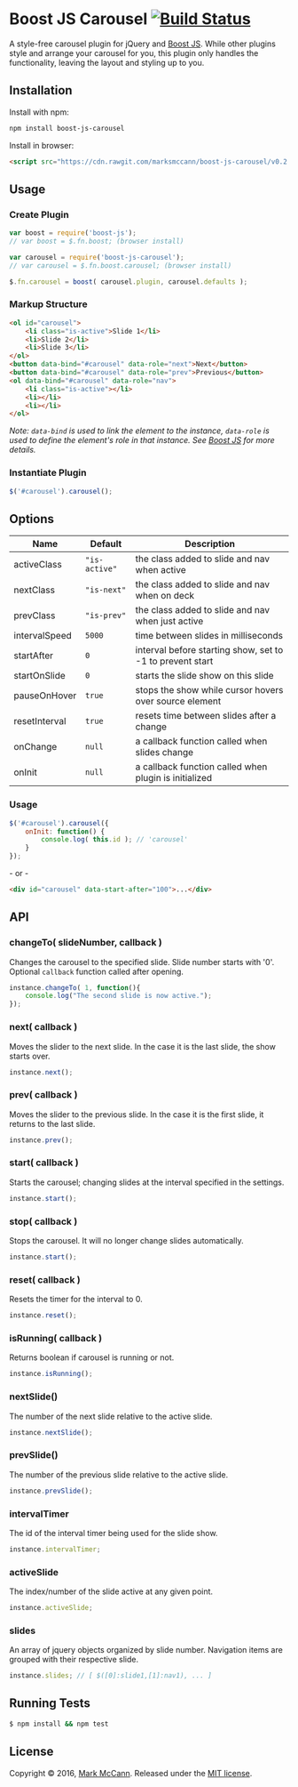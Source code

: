 Boost JS Carousel [![Build Status](https://travis-ci.org/marksmccann/boost-js-carousel.svg?branch=master)](https://travis-ci.org/marksmccann/boost-js-carousel)
==================================================
A style-free carousel plugin for jQuery and [Boost JS](https://github.com/marksmccann/boost-js). While other plugins style and arrange your carousel for you, this plugin only handles the functionality, leaving the layout and styling up to you.


Installation
--------------------------------------
Install with npm:
```bash
npm install boost-js-carousel
```
Install in browser:
```html
<script src="https://cdn.rawgit.com/marksmccann/boost-js-carousel/v0.2.0/dist/carousel.min.js"></script>
```

Usage
--------------------------------------

### Create Plugin
```javascript
var boost = require('boost-js');
// var boost = $.fn.boost; (browser install)

var carousel = require('boost-js-carousel');
// var carousel = $.fn.boost.carousel; (browser install)

$.fn.carousel = boost( carousel.plugin, carousel.defaults );
```

### Markup Structure
```html
<ol id="carousel">
    <li class="is-active">Slide 1</li>
    <li>Slide 2</li>
    <li>Slide 3</li>
</ol>
<button data-bind="#carousel" data-role="next">Next</button>
<button data-bind="#carousel" data-role="prev">Previous</button>
<ol data-bind="#carousel" data-role="nav">
    <li class="is-active"></li>
    <li></li>
    <li></li>
</ol>
```
*Note: `data-bind` is used to link the element to the instance, `data-role` is used to define the element's role in that instance. See [Boost JS](https://github.com/marksmccann/boost-js) for more details.*

### Instantiate Plugin
```javascript
$('#carousel').carousel();
```

Options
--------------------------------------
Name | Default | Description
--- | --- | ---
activeClass | `"is-active"` | the class added to slide and nav when active
nextClass | `"is-next"` | the class added to slide and nav when on deck
prevClass | `"is-prev"` | the class added to slide and nav when just active
intervalSpeed | `5000` | time between slides in milliseconds
startAfter | `0` | interval before starting show, set to -1 to prevent start
startOnSlide | `0` | starts the slide show on this slide
pauseOnHover | `true` | stops the show while cursor hovers over source element
resetInterval | `true` | resets time between slides after a change
onChange | `null` | a callback function called when slides change
onInit | `null` | a callback function called when plugin is initialized
### Usage
```javascript
$('#carousel').carousel({
	onInit: function() {
    	console.log( this.id ); // 'carousel'
    }
});
```
\- or -
```html
<div id="carousel" data-start-after="100">...</div>
```

API
--------------------------------------
### changeTo( slideNumber, callback )
Changes the carousel to the specified slide. Slide number starts with '0'. Optional `callback` function called after opening.
```javascript
instance.changeTo( 1, function(){
    console.log("The second slide is now active.");
});
```
### next( callback )
Moves the slider to the next slide. In the case it is the last slide, the show starts over.
```javascript
instance.next();
```
### prev( callback )
Moves the slider to the previous slide. In the case it is the first slide, it returns to the last slide.
```javascript
instance.prev();
```
### start( callback )
Starts the carousel; changing slides at the interval specified in the settings.
```javascript
instance.start();
```
### stop( callback )
Stops the carousel. It will no longer change slides automatically.
```javascript
instance.start();
```
### reset( callback )
Resets the timer for the interval to 0.
```javascript
instance.reset();
```
### isRunning( callback )
Returns boolean if carousel is running or not.
```javascript
instance.isRunning();
```
### nextSlide()
The number of the next slide relative to the active slide.
```javascript
instance.nextSlide();
```
### prevSlide()
The number of the previous slide relative to the active slide.
```javascript
instance.prevSlide();
```
### intervalTimer
The id of the interval timer being used for the slide show.
```javascript
instance.intervalTimer;
```
### activeSlide
The index/number of the slide active at any given point.
```javascript
instance.activeSlide;
```
### slides
An array of jquery objects organized by slide number. Navigation items are grouped with their respective slide.
```javascript
instance.slides; // [ $([0]:slide1,[1]:nav1), ... ]
```

Running Tests
--------------------------------------

```bash
$ npm install && npm test
```


License
--------------------------------------

Copyright © 2016, [Mark McCann](https://github.com/marksmccann).
Released under the [MIT license](LICENSE).
